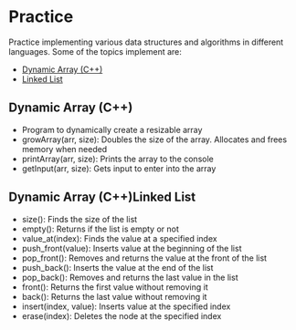 # Practice
Practice implementing various data structures and algorithms in different languages.
Some of the topics implement are:

* [Dynamic Array (C++)](#dyn-array)
* [Linked List](#link-list)

## <a name="dyn-array"></a>Dynamic Array (C++)
  - Program to dynamically create a resizable array
  - growArray(arr, size): Doubles the size of the array. Allocates and frees memory when needed
  - printArray(arr, size): Prints the array to the console
  - getInput(arr, size): Gets input to enter into the array

## <a name="link-list"></a>Dynamic Array (C++)Linked List
  - size(): Finds the size of the list
  - empty(): Returns if the list is empty or not
  - value_at(index): Finds the value at a specified index
  - push_front(value): Inserts value at the beginning of the list
  - pop_front(): Removes and returns the value at the front of the list
  - push_back(): Inserts the value at the end of the list
  - pop_back(): Removes and returns the last value in the list
  - front(): Returns the first value without removing it
  - back(): Returns the last value without removing it
  - insert(index, value): Inserts value at the specified index
  - erase(index): Deletes the node at the specified index
